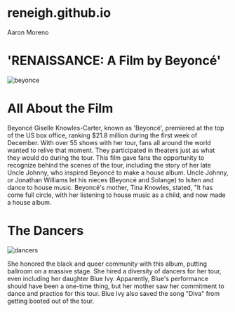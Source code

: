 # reneigh.github.io
Aaron Moreno
# 'RENAISSANCE: A Film by Beyoncé'
![beyonce](https://github.com/reneigh/reneigh.github.io/assets/152232529/30353765-15f4-4d8f-a0d8-c491dbf71e95)
# All About the Film
Beyoncé Giselle Knowles-Carter, known as 'Beyoncé', premiered at the top of the US box office, ranking $21.8 million during the first week of December. With over 55 shows with her tour, fans all around the world wanted to relive that moment. They participated in theaters just as what they would do during the tour. This film gave fans the opportunity to recognize behind the scenes of the tour, including the story of her late Uncle Johnny, who inspired Beyoncé to make a house album. Uncle Johnny, or Jonathan Williams let his nieces (Beyoncé and Solange) to lsiten and dance to house music. Beyoncé's mother, Tina Knowles, stated, "It has come full circle, with her listening to house music as a child, and now made a house album. 
# The Dancers
![dancers](https://github.com/reneigh/reneigh.github.io/assets/152232529/323324bb-9106-4da7-9c02-dcfd5b561911)

She honored the black and queer community with this album, putting ballroom on a massive stage. She hired a diversity of dancers for her tour, even including her daughter Blue Ivy. Apparently, Blue's performance should have been a one-time thing, but her mother saw her commitment to dance and practice for this tour. Blue Ivy also saved the song "Diva" from getting booted out of the tour.




